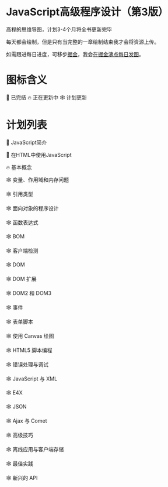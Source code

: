 # JavaScript高级程序设计（第3版）
高程的思维导图，计划3-4个月将全书更新完毕

每天都会绘制，但是只有当完整的一章绘制结束我才会将资源上传。

如需跟进每日进度，可移步[掘金](https://juejin.im/user/5ab5f0da518825188038e1f6)，我会[在掘金沸点每日发图](https://juejin.im/user/5ab5f0da518825188038e1f6/pins)。

# 图标含义
🎈 已完结
🔥 正在更新中
🕸 计划更新

# 计划列表
🎈 JavaScript简介

🎈 在HTML中使用JavaScript

🔥 基本概念

🕸 变量、作用域和内存问题

🕸 引用类型

🕸 面向对象的程序设计

🕸 函数表达式

🕸 BOM

🕸 客户端检测

🕸 DOM

🕸 DOM 扩展

🕸 DOM2 和 DOM3

🕸 事件

🕸 表单脚本

🕸 使用 Canvas 绘图

🕸 HTML5 脚本编程

🕸 错误处理与调试

🕸 JavaScript 与 XML

🕸 E4X

🕸 JSON

🕸 Ajax 与 Comet

🕸 高级技巧

🕸 离线应用与客户端存储

🕸 最佳实践

🕸 新兴的 API